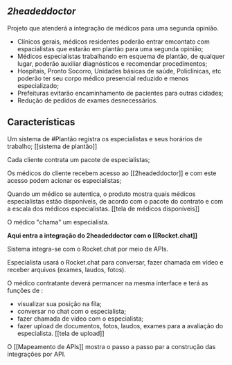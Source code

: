 ## _2headeddoctor_

Projeto que atenderá a integração de médicos para uma segunda opinião.

- Clínicos gerais, médicos residentes poderão entrar emcontato com espacialistas que estarão em plantão para uma segunda opinião;
- Médicos especialistas trabalhando em esquema de plantão, de qualquer lugar, poderão auxiliar diagnósticos e recomendar procedimentos;
- Hospitais, Pronto Socorro, Unidades básicas de saúde, Policlínicas, etc poderão ter seu corpo médico presencial reduzido e menos especializado;
- Prefeituras evitarão encaminhamento de pacientes para outras cidades;
- Redução de pedidos de exames desnecessários.

## Características
Um sistema de  #Plantão  registra os especialistas e seus horários de trabalho;
[[sistema de plantão]]

Cada cliente contrata um pacote de especialistas;

Os médicos do cliente recebem acesso ao [[2headeddoctor]] e com este acesso podem acionar os especialistas;

Quando um médico se autentica, o produto mostra quais médicos especialistas estão disponíveis, de acordo com o pacote do contrato e com a escala dos médicos especialistas. [[tela de médicos disponíveis]]

O médico "chama" um especialista.

**Aqui entra a integração do 2headeddoctor com o [[Rocket.chat]]**

Sistema integra-se com o Rocket.chat por meio de APIs.

Especialista usará o Rocket.chat para conversar, fazer chamada em vídeo e receber arquivos (exames, laudos, fotos).

O médico contratante deverá permancer na mesma interface e terá as funções de :
- visualizar sua posição na fila;
- conversar no chat com o especialista;
- fazer chamada de vídeo com o especialista;
- fazer upload de documentos, fotos, laudos, exames para a avaliação do especialista. [[tela de upload]]

O [[Mapeamento de APIs]] mostra o passo a passo par a construção das integrações por API.